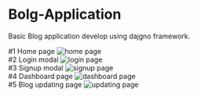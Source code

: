 # Bolg-Application
Basic Blog application develop using dajgno framework.

#1 Home page
![home page](https://github.com/nileshkharat-git/Bolg-Application/blob/main/static/images/home_page.png)
<br>
#2 Login modal
![login page](https://github.com/nileshkharat-git/Bolg-Application/blob/main/static/images/login.png)
<br>
#3 Signup modal
![signup page](https://github.com/nileshkharat-git/Bolg-Application/blob/main/static/images/signup.png)
<br>
#4 Dashboard page
![dashboard page](https://github.com/nileshkharat-git/Bolg-Application/blob/main/static/images/dash_board.png)
<br>
#5 Blog updating page
![updating page](https://github.com/nileshkharat-git/Bolg-Application/blob/main/static/images/update_blog.png)
